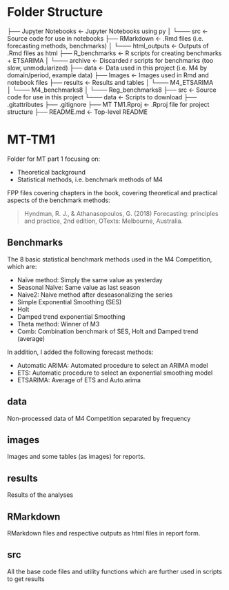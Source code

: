 # Folder Structure

├── Jupyter Notebooks           <- Jupyter Notebooks using py
│   └─── src                    <- Source code for use in notebooks
├── RMarkdown                   <- .Rmd files (i.e. forecasting methods, benchmarks)
│   └─── html_outputs           <- Outputs of .Rmd files as html
├── R_benchmarks                <- R scripts for creating benchmarks + ETSARIMA
│    └─── archive               <- Discarded r scripts for benchmarks (too slow, unmodularized)
├── data                        <- Data used in this project (i.e. M4 by domain/period, example data)
├── Images                      <- Images used in Rmd and notebook files
├── results                     <- Results and tables
│    └─── M4_ETSARIMA           
│    └─── M4_benchmarks8
│    └─── Reg_benchmarks8
├── src                         <- Source code for use in this project
    └─── data                   <- Scripts to download
├── .gitattributes
├── .gitignore
├── MT TM1.Rproj                <- .Rproj file for project structure
├── README.md                   <- Top-level README


# MT-TM1
Folder for MT part 1 focusing on:

- Theoretical background
- Statistical methods, i.e. benchmark methods of M4

FPP files covering chapters in the book, covering theoretical and practical aspects of the benchmark methods:

> Hyndman, R. J., & Athanasopoulos, G. (2018) Forecasting: principles and practice, 2nd edition, OTexts: Melbourne, Australia.

## Benchmarks
The 8 basic statistical benchmark methods used in the M4 Competition, which are:

- Naïve method: Simply the same value as yesterday
- Seasonal Naïve: Same value as last season
- Naive2: Naive method after deseasonalizing the series
- Simple Exponential Smoothing (SES)
- Holt
- Damped trend exponential Smoothing
- Theta method: Winner of M3
- Comb: Combination benchmark of SES, Holt and Damped trend (average)

In addition, I added the following forecast methods:

- Automatic ARIMA: Automated procedure to select an ARIMA model
- ETS: Automatic procedure to select an exponential smoothing model
- ETSARIMA: Average of ETS and Auto.arima

## data
Non-processed data of M4 Competition separated by frequency

## images
Images and some tables (as images) for reports.

## results
Results of the analyses

## RMarkdown
RMarkdown files and respective outputs as html files in report form.

## src
All the base code files and utility functions which are further used in scripts to get results
